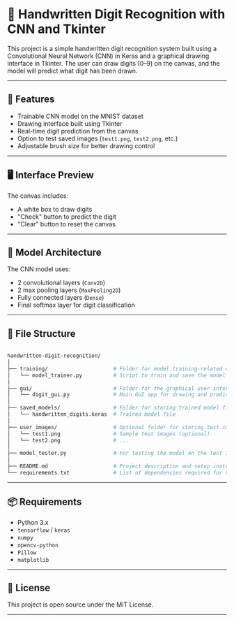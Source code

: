 # 🧠 Handwritten Digit Recognition with CNN and Tkinter

This project is a simple handwritten digit recognition system built using a Convolutional Neural Network (CNN) in Keras and a graphical drawing interface in Tkinter. The user can draw digits (0–9) on the canvas, and the model will predict what digit has been drawn.

---

## 🚀 Features

- Trainable CNN model on the MNIST dataset
- Drawing interface built using Tkinter
- Real-time digit prediction from the canvas
- Option to test saved images (`test1.png`, `test2.png`, etc.)
- Adjustable brush size for better drawing control

---

## 🖥️ Interface Preview

The canvas includes:
- A white box to draw digits
- "Check" button to predict the digit
- "Clear" button to reset the canvas

---

## 🧠 Model Architecture

The CNN model uses:

- 2 convolutional layers (`Conv2D`)
- 2 max pooling layers (`MaxPooling2D`)
- Fully connected layers (`Dense`)
- Final softmax layer for digit classification

---

## 📁 File Structure

```bash

handwritten-digit-recognition/
│
├── training/                     # Folder for model training-related code
│   └── model_trainer.py          # Script to train and save the model
│
├── gui/                          # Folder for the graphical user interface
│   └── digit_gui.py              # Main GUI app for drawing and prediction
│
├── saved_models/                 # Folder for storing trained model files
│   └── handwritten_digits.keras  # Trained model file
│
├── user_images/                  # Optional folder for storing test images
│   └── test1.png                 # Sample test images (optional)
│   └── test2.png                 # ...
│ 
├── model_tester.py               # For testing the model on the test images
│ 
├── README.md                     # Project description and setup instructions
└── requirements.txt              # List of dependencies required for the project

```

---

## 📦 Requirements

- Python 3.x
- `tensorflow` / `keras`
- `numpy`
- `opencv-python`
- `Pillow`
- `matplotlib`

---

## 📜 License

This project is open source under the MIT License.

---
